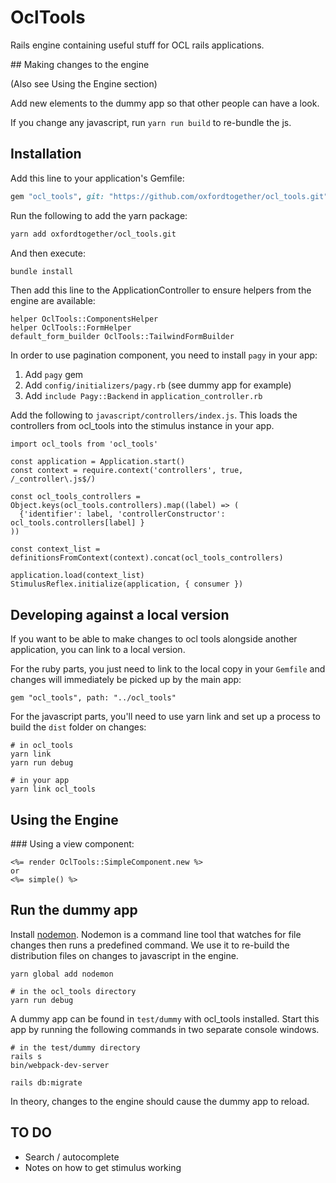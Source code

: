 # OclTools

Rails engine containing useful stuff for OCL rails applications.

## Making changes to the engine

(Also see Using the Engine section)

Add new elements to the dummy app so that other people can have a look.

If you change any javascript, run `yarn run build` to re-bundle the js.

## Installation

Add this line to your application's Gemfile:

```ruby
gem "ocl_tools", git: "https://github.com/oxfordtogether/ocl_tools.git"
```

Run the following to add the yarn package:

```bash
yarn add oxfordtogether/ocl_tools.git
```

And then execute:

```bash
bundle install
```

Then add this line to the ApplicationController to ensure helpers from the engine are available:

```
helper OclTools::ComponentsHelper
helper OclTools::FormHelper
default_form_builder OclTools::TailwindFormBuilder
```

In order to use pagination component, you need to install `pagy` in your app:

1. Add `pagy` gem
2. Add `config/initializers/pagy.rb` (see dummy app for example)
3. Add `include Pagy::Backend` in `application_controller.rb`

Add the following to `javascript/controllers/index.js`. This loads the controllers from ocl_tools into the stimulus instance in your app.

```
import ocl_tools from 'ocl_tools'

const application = Application.start()
const context = require.context('controllers', true, /_controller\.js$/)

const ocl_tools_controllers = Object.keys(ocl_tools.controllers).map((label) => (
  {'identifier': label, 'controllerConstructor': ocl_tools.controllers[label] }
))

const context_list = definitionsFromContext(context).concat(ocl_tools_controllers)

application.load(context_list)
StimulusReflex.initialize(application, { consumer })
```

## Developing against a local version

If you want to be able to make changes to ocl tools alongside another application, you can link
to a local version.

For the ruby parts, you just need to link to the local copy in your `Gemfile` and changes
will immediately be picked up by the main app:

```
gem "ocl_tools", path: "../ocl_tools"
```

For the javascript parts, you'll need to use yarn link and set up a process to build the `dist`
folder on changes:

```
# in ocl_tools
yarn link
yarn run debug

# in your app
yarn link ocl_tools
```

## Using the Engine

### Using a view component:

```
<%= render OclTools::SimpleComponent.new %>
or
<%= simple() %>
```

## Run the dummy app

Install [nodemon](https://www.npmjs.com/package/nodemon). Nodemon is a command line tool that watches for file changes then runs a predefined command. We use it to re-build the distribution files on changes to javascript in the engine.

```
yarn global add nodemon
```

```
# in the ocl_tools directory
yarn run debug
```

A dummy app can be found in `test/dummy` with ocl_tools installed. Start this app by running the following commands in two separate console windows.

```
# in the test/dummy directory
rails s
bin/webpack-dev-server
```

```
rails db:migrate
```

In theory, changes to the engine should cause the dummy app to reload.

## TO DO

- Search / autocomplete
- Notes on how to get stimulus working
